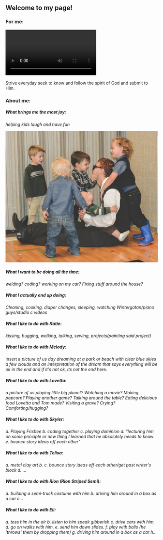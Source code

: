 ## Welcome to my page!

### For me:

![DailyVideotoWatch](assets/videos/strive-360p.mp4)

Strive everyday seek to know and follow the spirit of God and submit to Him.

### About me:

##### What brings me the most joy:

_helping kids laugh and have fun_

![What brings me the most joy](assets/images/Me-kids-cousins.png)

##### What I want to be doing all the time:

_welding? coding? working on my car? Fixing stuff around the house?_

##### What I actually end up doing:

_Cleaning, cooking, diaper changes, sleeping, watching Wintergatan/piano guys/studio c videos_

##### What I like to do with **Katie**:

_kissing, hugging, walking, talking, sewing, projects(painting said project)_

##### What I like to do with **Melody**:

Insert a _picture of us day dreaming at a park or beach with clear blue skies a few clouds and an interpretation of the dream that says everything will be ok in the end and if it's not ok, its not the end_ here.

##### What I like to do with **Lovetta**:

_a picture of us playing little big planet? Watching a movie? Making popcorn? Playing another game? Talking around the table? Eating delicious food Lovetta and Tom made? Visiting a grave? Crying? Comforting/hugging?_

##### What I like to do with **Skyler**:

_a. Playing Frisbee b. coding together c. playing dominion d. "lecturing him on some principle or new thing I learned that he absolutely needs to know e. bounce story ideas off each other"_

##### What I like to do with **Telisa**:

_a. metal clay art b. c. bounce story ideas off each other/get past writer's block d. ..._

##### What I like to do with **Rion** (Rion Striped Semi):

_a. building a semi-truck costume with him b. driving him around in a box as a car c..._

##### What I like to do with **Eli**:

_a. toss him in the air b. listen to him speak gibberish c. drive cars with him. d. go on walks with him. e. send him down slides. f. play with balls (he 'throws' them by dropping them) g. driving him around in a box as a car h..._
